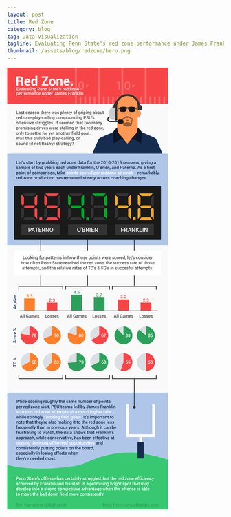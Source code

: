 ```yaml
---
layout: post
title: Red Zone
category: blog
tag: Data Visualization
tagline: Evaluating Penn State's red zone performance under James Franklin
thumbnail: /assets/blog/redzone/hero.png
---
```


![](/assets/blog/redzone/redzone.png)
